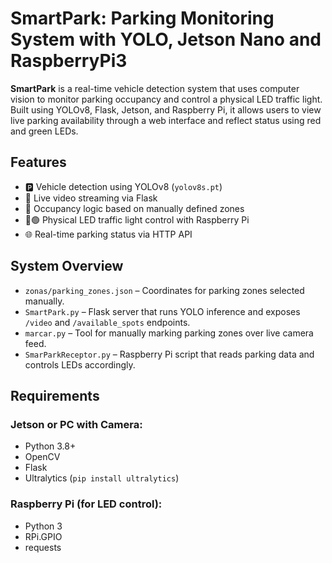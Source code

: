 # SmartPark: Parking Monitoring System with YOLO, Jetson Nano and RaspberryPi3

**SmartPark** is a real-time vehicle detection system that uses computer vision to monitor parking occupancy and control a physical LED traffic light. Built using YOLOv8, Flask, Jetson, and Raspberry Pi, it allows users to view live parking availability through a web interface and reflect status using red and green LEDs.

## Features

- 🅿️ Vehicle detection using YOLOv8 (`yolov8s.pt`)
- 📸 Live video streaming via Flask
- 🧠 Occupancy logic based on manually defined zones
- 🔴🟢 Physical LED traffic light control with Raspberry Pi
- 🌐 Real-time parking status via HTTP API

## System Overview

- `zonas/parking_zones.json` – Coordinates for parking zones selected manually.
- `SmartPark.py` – Flask server that runs YOLO inference and exposes `/video` and `/available_spots` endpoints.
- `marcar.py` – Tool for manually marking parking zones over live camera feed.
- `SmarParkReceptor.py` – Raspberry Pi script that reads parking data and controls LEDs accordingly.

## Requirements

### Jetson or PC with Camera:
- Python 3.8+
- OpenCV
- Flask
- Ultralytics (`pip install ultralytics`)

### Raspberry Pi (for LED control):
- Python 3
- RPi.GPIO
- requests
